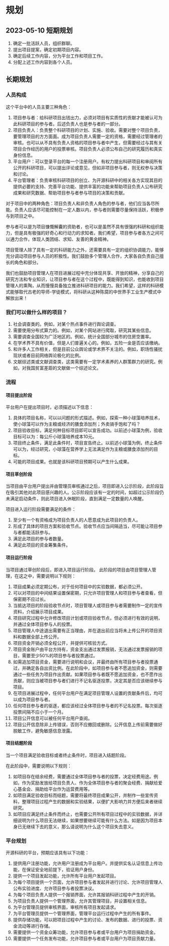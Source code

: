 # 规划

## 2023-05-10 短期规划

1. 确定一批活跃人员，组织群聊。
2. 提出项目提案，确定初期项目内容。
3. 确定后续工作内容，分为平台工作和项目工作。
4. 分配上述工作内容到各个人员。

## 长期规划

### 人员构成

这个平台中的人员主要三种角色：

1. 项目参与者：给科研项目出钱出力，必须对项目有实质性的贡献才能被认可为此科研项目的参与者。后述负责人也是参与者的一部分。
2. 项目负责人：负责整个科研项目的计划、实施、验收。需要对整个项目负责，要管理项目的方方面面。成为项目负责人需要一定的资格，需要经过管理者的审核。也可以从不具有负责人资格的项目参与者中产生，但需要经过与其有关项目合作经历的用户的投票审核。项目负责人必须公布自己的研究履历和真实身份信息。
3. 平台用户：可以登录平台的每一个注册用户。有权力提出科研项目和审阅所有公开的科研项目，可以提出评论或意见，但如非项目参与者，则无权参与决策和讨论。
4. 平台管理者：负责审核科研项目的创立、为开源科研中的相关各方实现其目的提供必要的支持、完善平台功能、提供丰富的功能来帮助项目负责人公布研究成果和研究数据、帮助项目参与者参与项目的决策和贡献。

对于项目中的两种角色：项目负责人和非负责人角色的参与者，他们应当各尽所能。负责人应该尽可能控制在一定人数以内，参与者则需要尽量保持活跃，积极参与到项目之中。

参与者可以是为项目慷慨解囊的资助者，也可以是虽然不具有很强的科研和组织能力，但是具有极强的好奇心和行动力的求知者。我们希望，项目参与者各方之间可以通力合作，体现人类团结、求知、友善的黄金精神。

项目管理人除了具有一定的科研能力之外，还需要具有一定的组织协调能力，能够充分调动项目参与人员的积极性。我们鼓励多个管理人合作，大家各自负责自己擅长的角色和部分。

我们也鼓励项目管理人在项目进展过程中充分体现共享、开放的精神，分享自己的研究方法和专业知识，让项目参与者在这个过程中，既能得到知识，也能收到项目管理人的熏陶，从而慢慢具备独立推进科研项目的能力。我们希望，这样的科研模式能够取代古老的导师-学徒模式，将科研从这种陈腐的中世界手工业生产模式中解放出来！

### 我们可以做什么样的项目？

1. 社会调查类的。例如，对某个热点事件进行舆论调查。
2. 需要使用分布式算力的。例如，对某个网站进行爬取，研究其某些信息。
3. 需要调查全国较为广泛地区的。例如，统计全国部分城市的住房空置率。
4. 在学术界不具有价值，但是人们普遍关心的。例如，五险一金是否应该缴纳。
5. 和许多人工作相关，但是目前公众舆论或学术界不关注的。例如，职场性骚扰现状或者目前网络舆论极化的比例。
6. 文献综述类或文献调查类，这类需要有一定学术素养的人群策群力的研究。例如，对我国贫富差距的文献做一个综述论文。

### 流程

#### 项目提出阶段

平台用户在提出项目时，必须描述以下信息：

1. 具体的项目名称，可以以问题的形式描述。例如，探索一种小球藻培养技术，使小球藻可以作为主粮或经济的膳食添加剂；外卖骑手饱和了吗？
2. 项目验收目标，满足何种目标项目即可以宣告成功。以前述小球藻为例，验收目标可以为：每公斤小球藻培养成本10元。
3. 项目终止条件，满足此条件时，项目宣告终止。以前述小球藻为例，终止条件可以为，经过研究，小球藻在营养学上无法满足作为主粮或膳食添加剂的目标。
4. 可能的项目成果。也就是该科研项目预期可以产生什么成果。

#### 项目草创阶段

当项目由平台用户提出并由管理员审核通过之后，项目即进入公示阶段，此阶段旨在吸引其他对此项目感兴趣的人。公示阶段应该有一定的时间，如超过公示阶段仍未满足启动条件，则此项目进入休眠阶段，直到满足一定数量的人唤醒。

项目进入运行阶段需要满足的条件：

1. 至少有一个有资格成为项目负责人的人愿意成为此项目的负责人。
2. 形成了具体的项目方案和验收节点。验收节点应当间隔适当，尽可能让项目参与者都能活跃参与。
3. 满足此项目的参与者数量。
4. 满足此项目的资金筹集条件。

#### 项目运行阶段

当项目通过草创阶段后，即进入项目运行阶段。
此阶段的项目由项目管理人管理，在这之中，需要说明以下规则：

1. 项目成果必须定期公布，对于任何项目中的实验数据，都必须公开。
2. 可以对项目的中间结果设置保密期，只允许项目管理人和项目参与者查看，但保密期不应过长。
3. 当抵达项目的阶段验收节点时，项目管理人或项目参与者需要制作一定的宣传资料，介绍展示项目成果。
4. 项目研究过程中允许修改项目计划或项目验收节点，但必须进行有效的说明，并通过全体项目参与人的投票。
5. 项目管理人中途退出需要有正当理由，并在退出前应当将未上传公开的项目资料和数据全部上传公开。
6. 项目资金开销必须全程公开，并提供可核验方式。
7. 项目资金账户由平台方持有，资金支出通过发票报销，无法通过发票报销的项目，需要至少50%的项目参与者投票通过。
8. 如需追加项目资金，需要进行说明和会议，并最终由所有项目参与者投票通过，并确定各自出资比例。在此阶段中，如项目参与者不愿追加资金，则需要通过一些任务为项目作出贡献。如果项目参与者既不愿追加资金，也不愿作出贡献，则应当被项目参与者们进行不记名驱逐投票，决定其是否应该继续参与项目。
9. 在项目进展过程中，任何平台用户在满足项目管理人设置的贡献条件后，均可以成为项目参与者。
10. 任何项目参与者的驱逐，都应该经过全体项目参与者的不记名投票。每次驱逐投票间隔不应小于一个月。
11. 项目公开信息可以被任何平台用户查阅。
12. 项目公开信息除非上传错误，否则不应撤回或删除。公开信息上传前需要做好脱敏工作，避免敏感信息泄露。

#### 项目结题阶段

当一个项目满足验收目标或者终止条件时，项目进入结题阶段。

在此阶段中，需要说明以下规则：

1. 如项目存在结余经费，需要通过全体项目参与者的投票，决定经费用途。例如，作为奖励发放给项目负责人、作为全体项目参与者的聚会经费、捐献给爱心基金会、捐助给平台作为运营费用等。
2. 如项目满足验收目标而结题，需要将最终项目成果公开，并制作一些宣传资料，整理项目过程产生的数据和实验结果，以便扩大影响力并方便后来者继续研究。
3. 如项目应满足终止条件而终止，也需要公开所有项目过程中的实验数据，并详细说明为什么项目无法继续，如果想要继续可能有什么方法。如是因为项目本身已无继续下去的意义，那么请说明为什么这个项目失去意义。

### 平台规划

开源科研的平台，预期应该具有以下功能：

1. 提供用户注册功能，允许用户注册成为平台用户。并提供实名认证信息上传功能，在保证安全地前提下，验证用户身份。
2. 提供一个项目发起功能，允许所有平台用户发起项目。
3. 为每个项目提供一个页面，允许项目参与者发起并进行讨论、允许项目管理人公布实验进度、允许项目参与者投票决议。
4. 为每个项目负责人提供一个报销界面，允许其报销科研过程中产生的开销。
5. 为项目负责人提供一个管理界面，允许其管理项目，并设置相关信息。
6. 为平台管理员提供审核界面，审核所有项目发起请求。
7. 为平台管理员提供一个管理界面，管理平台运行过程中产生的所有事件。
8. 提供存储功能，可以把项目过程中产生的讨论、发布的数据、进行的投票、资金流动等进行存储。
9. 需要提供一个资金众筹功能，允许项目参与者或平台用户为项目捐助资金。
10. 需要提供一个任务发布功能，允许项目参与者或平台用户为项目贡献力量。
